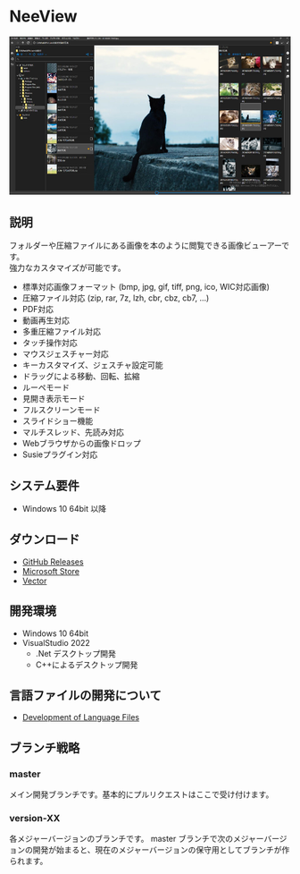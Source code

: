 #  NeeView

<!-- after 43.0
**[NeeView Portal Site](https://neelabo.github.io/NeeView)**
-->

![Screenshot](docs/assets/images/neeview39.jpg)

## 説明

 フォルダーや圧縮ファイルにある画像を本のように閲覧できる画像ビューアーです。  
 強力なカスタマイズが可能です。

  * 標準対応画像フォーマット (bmp, jpg, gif, tiff, png, ico, WIC対応画像)
  * 圧縮ファイル対応 (zip, rar, 7z, lzh, cbr, cbz, cb7, ...)
  * PDF対応
  * 動画再生対応
  * 多重圧縮ファイル対応
  * タッチ操作対応
  * マウスジェスチャー対応
  * キーカスタマイズ、ジェスチャ設定可能
  * ドラッグによる移動、回転、拡縮
  * ルーペモード
  * 見開き表示モード
  * フルスクリーンモード
  * スライドショー機能
  * マルチスレッド、先読み対応
  * Webブラウザからの画像ドロップ
  * Susieプラグイン対応
 
 ## システム要件

  * Windows 10 64bit 以降

  ## ダウンロード

- [GitHub Releases](https://github.com/neelabo/NeeView/releases)
- [Microsoft Store](https://www.microsoft.com/store/apps/9p24z53hc1jr)
- [Vector](https://www.vector.co.jp/soft/winnt/art/se512262.html)

## 開発環境

* Windows 10 64bit
* VisualStudio 2022
    - .Net デスクトップ開発
    - C++によるデスクトップ開発

## 言語ファイルの開発について

- [Development of Language Files](NeeView/Languages)

## ブランチ戦略

### master

メイン開発ブランチです。基本的にプルリクエストはここで受け付けます。

### version-XX

各メジャーバージョンのブランチです。
master ブランチで次のメジャーバージョンの開発が始まると、現在のメジャーバージョンの保守用としてブランチが作られます。

